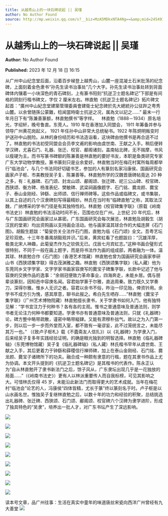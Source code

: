 ```yaml
---
title: 从越秀山上的一块石碑说起 || 吴瑾
author: No Author Found
source: http://mp.weixin.qq.com/s?__biz=MzA5MDkxNTA4Ng==&amp;mid=2454914490&amp;idx=1&amp;sn=601cc6b74ec5b68df1790e12f58481b5&amp;chksm=87a3cddbb0d444cd6a6a44b5aee318b6f8f87009a9bcf8da3ec8ba7a54a866d2064df12afe60&poc_token=HJ_Do2ejHyO-wNZGG8Q1S8FdPgy1YBBEob-nUEme
---
```


# 从越秀山上的一块石碑说起 || 吴瑾

**Author:** No Author Found

**Published:** 2023 年 12 月 18 日 16:15

从广州中山纪念堂后面，沿着百步梯登上越秀山，山麓一座混凝土石米批荡的纪念碑，上面刻着金色隶书“孙先生读书治事处”几个大字。孙先生读书治事处转到背面碑体内镶着一小块深色的青石碑刻，上有篆书阳刻“抗逆卫士题名碑记”下部是有间格的阴刻行楷书碑文，字仅 2 厘米左右。林直勉《抗逆卫士题名碑记》拓片碑文起首：“廣州中山紀念堂建築管理委員會建衛士紀念碑於先大總統孙公驻跸之粤秀山麓。以余曾随孫公蒙難，稔闻當時衛士抗逆之况，属為文以記之……” 最末一行年月日下有“陈兼善篆额，林直勉撰书”等字样。    林直勉（1888－1934）原名培光，字绍轩，晚号鲁直。东莞人。1910 年在香港加入同盟会， 1911 年筹备并参与领导广州黄花岗起义， 1921 年任孙中山非常大总统秘书。1922 年陈炯明叛变时护送孙中山脱险。从林的身份经历和书法造诣看，这块碑由他撰书是再合适不过了。林直勉的书法初受同盟会会员李文甫的影响由虞世南、王献之入手。稍后便转学汉碑，尤喜石门、礼器、张迁、校官、郙阁诸刻，盖南帖北碑，无不揣摩，书风以瘦硬为主。而书写篆书碑额的陈兼善是林直勉的要好书友，本职是鱼类研究专家广东大学动物学教授。篆书篆刻只是业余爱好。林直勉当时在梅花村寓所每周都举行“临池会”，与几个书法同好切磋书艺，参加的人有篆刻名家冯康侯、国画研究会画家卢子枢、市美教授吴子复、陈兼善等。林直勉所学的汉魏晋唐碑帖竟达 20 种之多，有：礼器碑、石门颂、封龙山颂、郙阁颂、张迁碑、祀三公山碑、校官碑、西狭颂、衡方碑、杨淮表纪、樊敏碑、武梁祠画像题字、石门铭、爨龙颜、爨宝子、泰山金刚经、钟繇、出师颂、信行禅师碑等。这些作品或临碑文，或书集联，以其上自述的几个汉隶碑刻写得最精妙。林氏在当时有“临碑直勉”之称，其取法汉魏，广纳博采的学书门径是有其独特性的。林直勉《校官碑集字联》（原载《岭南书法史》）林直勉的书法活动时间不长，范围也仅在广州。上世纪 20 年代后，林与广东国画研究会画家过从甚密。广东国画研究会每次展览，林直勉及胡毅生（胡汉民的堂弟）均出资购画以支持画会活动。他与画家温其球合作的大幅连屏《石门图》。胡毅生题跋：“菊叟仿关仝法作石门图，直勉为临《石门颂》全文。吾粤艺坛足珍双绝。十三年冬番禺胡毅观并识。”后来，黄宾虹看了也题跋曰：“沉雄浑厚，极类北宋人神趣，此菊叟杰作为之钦佩无已。戊辰七月宾虹志。”这种书画合璧形式很特别，不同于一般在画上题字，而是将书法作为画的组成部，两者融为一体。温其球、林直勉合作《石门图》（香港艺术馆藏）林直勉也曾为国画研究会画家李研山书《西狭颂集字联》得古茂渊雅之趣。林直勉《西狭颂集字联》（私人藏）他为东莞同乡文字学家、文字学家书画家容庚写的爨宝子碑集字联，长款中记述了他与容庚的交换作品的逸事：“余弱冠便致力革命事业，四海奔走，未能乡居。偶与朋辈谈篆刻，因知邑中容庚名闻。容君始学篆于尔雅，直追周秦。致力既久又学奏刀，深得尔雅。惟乡人无识之者。容君以余书不俗，昨治一印见贻，俾资钤用。余学书不成方引为愧，感其厚意，聊书此报之。希白先生哂存……”林直勉《爨宝子集字联》（广州艺术博物院藏）林直勉擅长隶书，关于学隶书如何入门，他有独特见解：“学书宜注力于何种书？各有各的主观。惟书之普通意味及普通法则，则学书者无论注力何种书都要知道。学隶书亦有普通意味及普通法则，只就《礼器碑》论，碑方整中略带疏散，谨密中略带縦肆。又能有肃穆朴拙气。故以之为入门第一步，则以后一步一步而外堂而入室，都不致有一毫谬妄，此不过笼统言之，未能尽其万一也。”
（《致卢子枢札》载《不蠹斋友人信扎》）以《礼器碑》为学隶入门，后来经吴子复多年实践经验证明，的确是眼光独到的明智选择。林直勉《临礼器碑轴》（东莞博物馆藏）吴子复《临礼器碑轴》（私人藏）林氏楷书早年从虞世南、王献之入手，其后更着力于钟繇和薛稷信行禅师碑，加上在泰山金刚经、石门铭、爨龙颜、爨宝子诸碑所下的功夫。融合成一种颇有隶意的行楷，题在其隶书作品上尤为协调。本文开头提到的《抗逆卫士题名碑记》是其楷书的代表作。陈永正认为“自从林直勉开了隶书新法门之后，馀子风从，广东隶坛出现几乎是一花独放的局面……”（《岭南书法史》）更有人以林派重要传人而自我标榜，可见其影响之大。可惜林氏仅得 45 岁，未能沿此新法门而取得更大的艺术成就。当年在梅花村“临池会”论艺的人，冯康侯“四体皆精，尤长于篆”终以篆刻名于时。卢子枢是以山水画名世。惟独吴子复继林直勉之后，以数十年的功力和经验的积聚，总结挑选出礼器碑、张迁碑、西狭颂、石门颂、郙阁颂、校官碑六个汉碑为隶学进阶，形成了独具特色的“吴隶”，培养出一批人才，对广东书坛产生了深远影响。

![](https://mmbiz.qpic.cn/mmbiz_png/PJWG74pLsMY3083YA6Via7q9YibrB9tkLTZLoaOJsLpGg5CSg4Ae1xgSm9XxXQkqSHiaS8npFPiaj1CIROgiaU3MV3Q/640)

![](https://mmbiz.qpic.cn/mmbiz_jpg/PJWG74pLsMY3083YA6Via7q9YibrB9tkLT6CAnWVj1Xxcaq2h4kswV1Rk5MKmMvt7Viaew6sDjfnGWj5aOM02AQpw/640)

![](https://mmbiz.qpic.cn/mmbiz_jpg/PJWG74pLsMY3083YA6Via7q9YibrB9tkLTHVLTBc1qpPZ5ROibUxGa8vMic9huTV5gKwxwjWMGDwbiaHvHwic1pPYk3w/640)

![](https://mmbiz.qpic.cn/mmbiz_jpg/PJWG74pLsMY3083YA6Via7q9YibrB9tkLTY9NibDbebYt0GAHpcFn2Mm7fO7ib4NLtL9jicjaxssicWQQljEjkiaWb5UA/640)

![](https://mmbiz.qpic.cn/mmbiz_jpg/PJWG74pLsMY3083YA6Via7q9YibrB9tkLTibLQvhqCuDYsBpDvhorsibnN6XDz71kzf4aAfZloukrqMwPbl8ENtO5A/640)

![](https://mmbiz.qpic.cn/mmbiz_jpg/PJWG74pLsMY3083YA6Via7q9YibrB9tkLTRqpQEwU1Z7rLG3gQmpctYAGH4cHOjKOR6UKN8vBic1LHrMMbtAnV45w/640)

![](https://mmbiz.qpic.cn/mmbiz_jpg/PJWG74pLsMY3083YA6Via7q9YibrB9tkLTlaAZFRNVCc0bn66urkoTXNsNwwgCKro9Luq5uJ6aqtXNhoKGYdUVjA/640)

![](https://mmbiz.qpic.cn/mmbiz_jpg/PJWG74pLsMY3083YA6Via7q9YibrB9tkLT70Jtic3skyqcp76xM9uibibWl1kuG0j4JoYRO4pWicRHmRViaFicLpMWwKZg/640)

![](https://mmbiz.qpic.cn/mmbiz_jpg/PJWG74pLsMY3083YA6Via7q9YibrB9tkLT3k3EDJT9ZOoEfsA4jAEDuia8zzib7dXCnLiaEooFPUcIlwChh6GyjTPIQ/640)

读本号文章，品广州往事：生活在真实中童年的味道唐丝宋瓷向西洋广州曾经有九大善堂
![](https://mmbiz.qpic.cn/mmbiz_gif/Ljib4So7yuWgtMSXq3ZxQyDdcdvfOTYghZEeSR3zLZ9EZCGrZ2qNE7T04beY7jTWhBmRpwyxgVR5eia1CwOXG7mw/640?wx_fmt=gif&wxfrom=5&wx_lazy=1)
